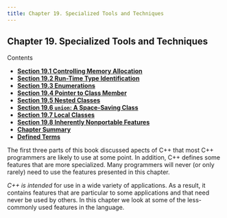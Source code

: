 ```yaml
---
title: Chapter 19. Specialized Tools and Techniques
---
```


<h2 id="filepos5121571">Chapter 19. Specialized Tools and Techniques</h2>
<p>Contents</p><ul><li><strong><a href="177-19.1._controlling_memory_allocation.html#filepos5124326">Section 19.1 Controlling Memory Allocation</a></strong></li><li><strong><a href="178-19.2._runtime_type_identification.html#filepos5158705">Section 19.2 Run-Time Type Identification</a></strong></li><li><strong><a href="179-19.3._enumerations.html#filepos5202480">Section 19.3 Enumerations</a></strong></li><li><strong><a href="180-19.4._pointer_to_class_member.html#filepos5224528">Section 19.4 Pointer to Class Member</a></strong></li><li><strong><a href="181-19.5._nested_classes.html#filepos5285021">Section 19.5 Nested Classes</a></strong></li><li><strong><a href="182-19.6._union_a_spacesaving_class.html#filepos5306482">Section 19.6 <code>union</code>: A Space-Saving Class</a></strong></li><li><strong><a href="183-19.7._local_classes.html#filepos5346574">Section 19.7 Local Classes</a></strong></li><li><strong><a href="184-19.8._inherently_nonportable_features.html#filepos5354776">Section 19.8 Inherently Nonportable Features</a></strong></li><li><strong><a href="185-chapter_summary.html#filepos5395442">Chapter Summary</a></strong></li><li><strong><a href="186-defined_terms.html#filepos5398647">Defined Terms</a></strong></li></ul>

<p>The first three parts of this book discussed apects of C++ that most C++ programmers are likely to use at some point. In addition, C++ defines some features that are more specialized. Many programmers will never (or only rarely) need to use the features presented in this chapter.</p>
<p><a id="filepos5124026"></a><em>C++ is intended</em> for use in a wide variety of applications. As a result, it contains features that are particular to some applications and that need never be used by others. In this chapter we look at some of the less-commonly used features in the language.</p>
